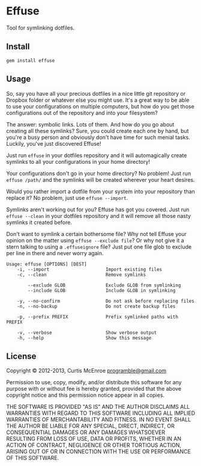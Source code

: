 # Effuse

Tool for symlinking dotfiles.

## Install

```
gem install effuse
```

## Usage

So, say you have all your precious dotfiles in a nice little git
repository or Dropbox folder or whatever else you might use. It's a
great way to be able to use your configurations on multiple computers,
but how do you get those configurations out of the repository and into
your filesystem?

The answer: symbolic links. Lots of them. And how do you go about
creating all these symlinks? Sure, you could create each one by hand,
but you're a busy person and obviously don't have time for such menial
tasks. Luckily, you've just discovered Effuse!

Just run `effuse` in your dotfiles repository and it will automagically
create symlinks to all your configurations in your home directory!

Your configurations don't go in your home directory? No problem! Just
run `effuse /path/` and the symlinks will be created wherever your heart
desires.

Would you rather import a dotfile from your system into your repository
than replace it? No problem, just use `effuse --import`.

Symlinks aren't working out for you? Effuse has got you covered. Just
run `effuse --clean` in your dotfiles repository and it will remove all
those nasty symlinks it created before.

Don't want to symlink a certain bothersome file? Why not tell Effuse
your opinion on the matter using `effuse --exclude file`? Or why not
give it a stern talking to using a `.effuseignore` file? Just put one
file glob to exclude per line in there and never worry again.

```
Usage: effuse [OPTIONS] [DEST]
    -i, --import                     Import existing files
    -c, --clean                      Remove symlinks

        --exclude GLOB               Exclude GLOB from symlinking
        --include GLOB               Include GLOB in symlinking

    -y, --no-confirm                 Do not ask before replacing files
    -n, --no-backup                  Do not create backup files

    -p, --prefix PREFIX              Prefix symlinked paths with PREFIX

    -v, --verbose                    Show verbose output
    -h, --help                       Show this message
```

## License

Copyright © 2012-2013, Curtis McEnroe <programble@gmail.com>

Permission to use, copy, modify, and/or distribute this software for any
purpose with or without fee is hereby granted, provided that the above
copyright notice and this permission notice appear in all copies.

THE SOFTWARE IS PROVIDED "AS IS" AND THE AUTHOR DISCLAIMS ALL WARRANTIES
WITH REGARD TO THIS SOFTWARE INCLUDING ALL IMPLIED WARRANTIES OF
MERCHANTABILITY AND FITNESS. IN NO EVENT SHALL THE AUTHOR BE LIABLE FOR
ANY SPECIAL, DIRECT, INDIRECT, OR CONSEQUENTIAL DAMAGES OR ANY DAMAGES
WHATSOEVER RESULTING FROM LOSS OF USE, DATA OR PROFITS, WHETHER IN AN
ACTION OF CONTRACT, NEGLIGENCE OR OTHER TORTIOUS ACTION, ARISING OUT OF
OR IN CONNECTION WITH THE USE OR PERFORMANCE OF THIS SOFTWARE.
